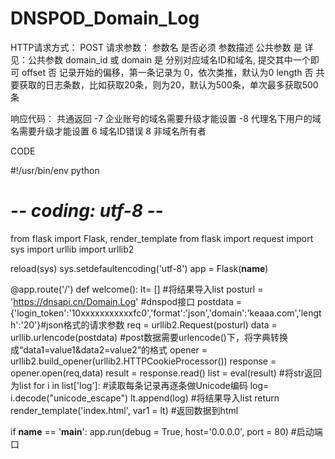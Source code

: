 # DNSPOD_Domain_Log

HTTP请求方式：
POST
请求参数：
参数名	是否必须	参数描述
公共参数	是	详见：公共参数
domain_id 或 domain	是	分别对应域名ID和域名, 提交其中一个即可
offset	否	记录开始的偏移，第一条记录为 0，依次类推，默认为0
length	否	共要获取的日志条数，比如获取20条，则为20，默认为500条，单次最多获取500条

响应代码：
共通返回
-7 企业账号的域名需要升级才能设置
-8 代理名下用户的域名需要升级才能设置
6 域名ID错误
8 非域名所有者



CODE

#!/usr/bin/env python
# -*- coding: utf-8 -*-
from flask import Flask, render_template
from flask import request
import sys
import urllib
import urllib2

reload(sys)
sys.setdefaultencoding('utf-8')
app = Flask(__name__)

@app.route('/')
def welcome():
    lt= [] #将结果导入list
    posturl = 'https://dnsapi.cn/Domain.Log'  #dnspod接口
    postdata = {'login_token':'10xxxxxxxxxxxfc0','format':'json','domain':'keaaa.com','length':'20'}#json格式的请求参数
    req = urllib2.Request(posturl)
    data = urllib.urlencode(postdata) #post数据需要urlencode()下，将字典转换成“data1=value1&data2=value2”的格式
    opener = urllib2.build_opener(urllib2.HTTPCookieProcessor())
    response = opener.open(req,data)
    result = response.read()
    list = eval(result)  #将str返回为list
    for i in list['log']:   #读取每条记录再逐条做Unicode编码
            log= i.decode("unicode_escape")
            lt.append(log)  #将结果导入list
    return render_template('index.html', var1 = lt)  #返回数据到html

if __name__ == '__main__':
    app.run(debug = True, host='0.0.0.0', port = 80)  #启动端口
